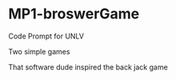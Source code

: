 # MP1-broswerGame
Code Prompt
for UNLV 

Two simple games 

That software dude inspired the back jack game


